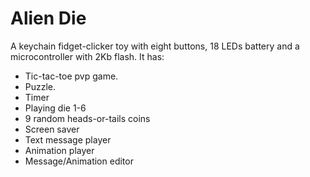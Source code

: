 # Alien Die
A keychain fidget-clicker toy with eight buttons, 18 LEDs battery and a microcontroller with 2Kb flash.
It has:
- Tic-tac-toe pvp game.
- Puzzle.
- Timer
- Playing die 1-6
- 9 random heads-or-tails coins
- Screen saver
- Text message player
- Animation player
- Message/Animation editor
